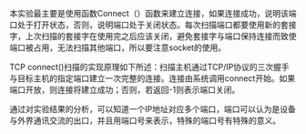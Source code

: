 本实验最主要是使用函数Connect（）函数来建立连接，如果连接成功，说明该端口处于打开状态，否则，说明端口处于关闭状态。每次扫描端口都要使用新的套接字，上次扫描的套接字在使用完之后应该关闭，避免套接字与端口保持连接而致使端口被占用，无法扫描其他端口，所以要注意socket的使用。

TCP connect()扫描的实现原理如下所述：扫描主机通过TCP/IP协议的三次握手与目标主机的指定端口建立一次完整的连接。连接由系统调用connect开始。如果端口开放，则连接将建立成功；否则，若返回-1则表示端口关闭。

通过对实验结果的分析，可以知道一个IP地址对应多个端口，端口可以认为是设备与外界通讯交流的出口，并且用端口号来表示，特殊的端口号有特殊的意义。
